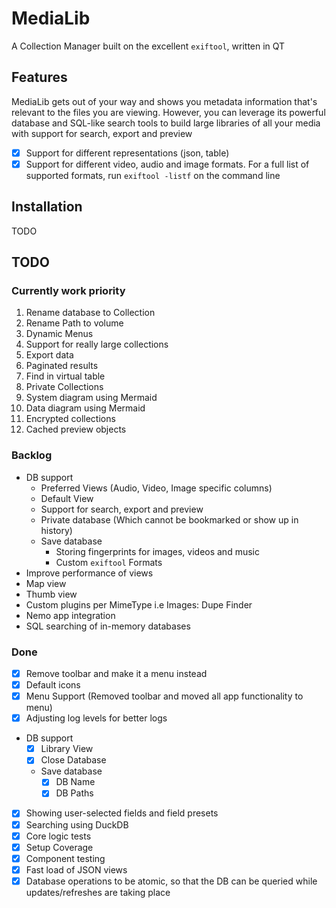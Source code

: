 # MediaLib
A Collection Manager built on the excellent `exiftool`, written in QT

## Features
MediaLib gets out of your way and shows you metadata information that's relevant to the files you are viewing. However, you can leverage its powerful database and SQL-like search tools to build large libraries of all your media with support for search, export and preview
- [x] Support for different representations (json, table)
- [x] Support for different video, audio and image formats. For a full list of supported formats, run `exiftool -listf` on the command line

## Installation
TODO

## TODO
### Currently work priority
1. Rename database to Collection
2. Rename Path to volume
3. Dynamic Menus
4. Support for really large collections
5. Export data
6. Paginated results
7. Find in virtual table
8. Private Collections
9. System diagram using Mermaid
10. Data diagram using Mermaid
11. Encrypted collections
12. Cached preview objects

### Backlog
- DB support
  - Preferred Views (Audio, Video, Image specific columns)
  - Default View
  - Support for search, export and preview
  - Private database (Which cannot be bookmarked or show up in history)
  - Save database
    - Storing fingerprints for images, videos and music
    - Custom `exiftool` Formats
- Improve performance of views
- Map view
- Thumb view
- Custom plugins per MimeType i.e Images: Dupe Finder
- Nemo app integration
- SQL searching of in-memory databases

### Done
- [x] Remove toolbar and make it a menu instead
- [x] Default icons
- [x] Menu Support (Removed toolbar and moved all app functionality to menu)
- [x] Adjusting log levels for better logs
- DB support
  - [x] Library View
  - [x] Close Database
  - Save database
    - [x] DB Name
    - [x] DB Paths
- [x] Showing user-selected fields and field presets
- [x] Searching using DuckDB
- [x] Core logic tests
- [x] Setup Coverage
- [x] Component testing
- [x] Fast load of JSON views
- [x] Database operations to be atomic, so that the DB can be queried while updates/refreshes are taking place